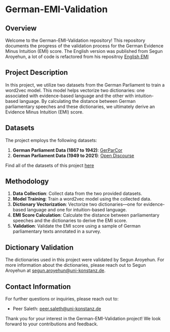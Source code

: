 # German-EMI-Validation

## Overview
Welcome to the German-EMI-Validation repository! This repository documents the progress of the validation process for the German Evidence Minus Intuition (EMI) score. The English version was published from Segun Aroyehun, a lot of code is refactored from his repositroy [English EMI](https://zenodo.org/records/11127530)

## Project Description
In this project, we utilize two datasets from the German Parliament to train a word2vec model. This model helps vectorize two dictionaries: one associated with evidence-based language and the other with intuition-based language. By calculating the distance between German parliamentary speeches and these dictionaries, we ultimately derive an Evidence Minus Intuition (EMI) score.

## Datasets
The project employs the following datasets:

1. **German Parliament Data (1867 to 1942)**: [GerParCor](https://github.com/texttechnologylab/GerParCor?tab=readme-ov-file)
2. **German Parliament Data (1949 to 2021)**: [Open Discourse](https://github.com/open-discourse/open-discourse)

Find all of the datasets of this project [here](https://osf.io/kmd4h/) 


## Methodology
1. **Data Collection**: Collect data from the two provided datasets.
2. **Model Training**: Train a word2vec model using the collected data.
3. **Dictionary Vectorization**: Vectorize two dictionaries—one for evidence-based language and one for intuition-based language.
4. **EMI Score Calculation**: Calculate the distance between parliamentary speeches and the dictionaries to derive the EMI score.
5. **Validation**: Validate the EMI score using a sample of German parliamentary texts annotated in a survey.

## Dictionary Validation
The dictionaries used in this project were validated by Segun Aroyehun. For more information about the dictionaries, please reach out to Segun Aroyehun at [segun.aroyehun@uni-konstanz.de](mailto:segun.aroyehun@uni-konstanz.de).

## Contact Information
For further questions or inquiries, please reach out to:

- Peer Saleth: [peer.saleth@uni-konstanz.de](mailto:peer.saleth@uni-konstanz.de)

Thank you for your interest in the German-EMI-Validation project! We look forward to your contributions and feedback.
